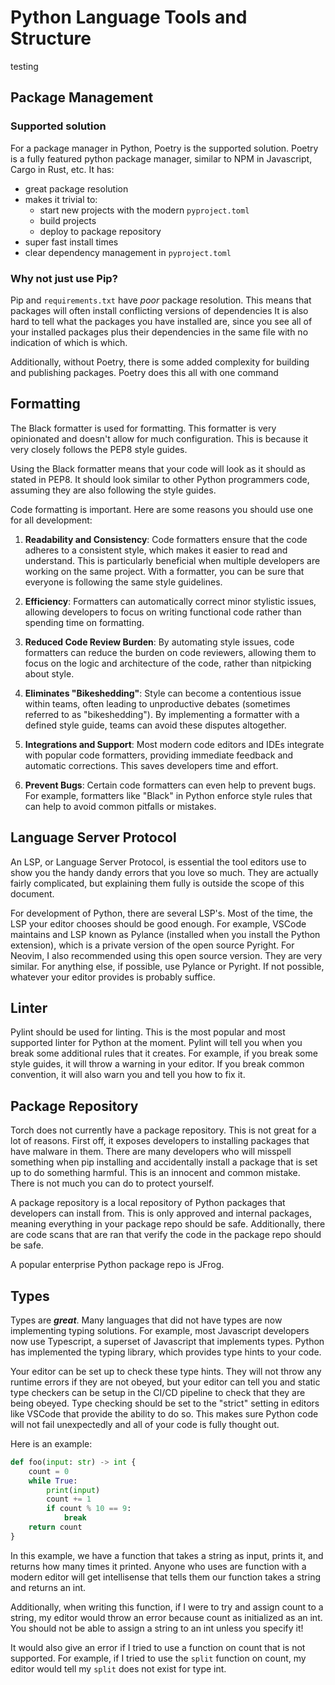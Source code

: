 # Python Language Tools and Structure
testing
## Package Management
### Supported solution
For a package manager in Python, Poetry is the supported solution. 
Poetry is a fully featured python package manager, similar to NPM in Javascript, Cargo in Rust, etc. 
It has:
- great package resolution
- makes it trivial to:
	- start new projects with the modern `pyproject.toml`
	- build projects
	- deploy to package repository
- super fast install times
- clear dependency management in `pyproject.toml`
### Why not just use Pip?
Pip and `requirements.txt` have *poor* package resolution.
This means that packages will often install conflicting versions of dependencies
It is also hard to tell what the packages you have installed are, since you see all of your installed packages plus their dependencies in the same file with no indication of which is which.

Additionally, without Poetry, there is some added complexity for building and publishing packages. Poetry does this all with one command

## Formatting
The Black formatter is used for formatting. This formatter is very opinionated and doesn't allow for much configuration. This is because it very closely follows the PEP8 style guides.

Using the Black formatter means that your code will look as it should as stated in PEP8. It should look similar to other Python programmers code, assuming they are also following the style guides. 

Code formatting is important. Here are some reasons you should use one for all development:
1.  **Readability and Consistency**: Code formatters ensure that the code adheres to a consistent style, which makes it easier to read and understand. This is particularly beneficial when multiple developers are working on the same project. With a formatter, you can be sure that everyone is following the same style guidelines.
    
2.  **Efficiency**: Formatters can automatically correct minor stylistic issues, allowing developers to focus on writing functional code rather than spending time on formatting.
    
3.  **Reduced Code Review Burden**: By automating style issues, code formatters can reduce the burden on code reviewers, allowing them to focus on the logic and architecture of the code, rather than nitpicking about style.
    
4.  **Eliminates "Bikeshedding"**: Style can become a contentious issue within teams, often leading to unproductive debates (sometimes referred to as "bikeshedding"). By implementing a formatter with a defined style guide, teams can avoid these disputes altogether.
    
5.  **Integrations and Support**: Most modern code editors and IDEs integrate with popular code formatters, providing immediate feedback and automatic corrections. This saves developers time and effort.
    
6.  **Prevent Bugs**: Certain code formatters can even help to prevent bugs. For example, formatters like "Black" in Python enforce style rules that can help to avoid common pitfalls or mistakes.

## Language Server Protocol
An LSP, or Language Server Protocol, is essential the tool editors use to show you the handy dandy errors that you love so much. They are actually fairly complicated, but explaining them fully is outside the scope of this document.

For development of Python, there are several LSP's. Most of the time, the LSP your editor chooses should be good enough. For example, VSCode maintains and LSP known as Pylance (installed when you install the Python extension), which is a private version of the open source Pyright. For Neovim, I also recommended using this open source version. They are very similar. For anything else, if possible, use Pylance or Pyright. If not possible, whatever your editor provides is probably suffice. 

## Linter
Pylint should be used for linting. This is the most popular and most supported linter for Python at the moment. Pylint will tell you when you break some additional rules that it creates. For example, if you break some style guides, it will throw a warning in your editor. If you break common convention, it will also warn you and tell you how to fix it. 

## Package Repository
Torch does not currently have a package repository. This is not great for a lot of reasons. First off, it exposes developers to installing packages that have malware in them. There are many developers who will misspell something when pip installing and accidentally install a package that is set up to do something harmful. This is an innocent and common mistake. There is not much you can do to protect yourself.

A package repository is a local repository of Python packages that developers can install from. This is only approved and internal packages, meaning everything in your package repo should be safe. Additionally, there are code scans that are ran that verify the code in the package repo should be safe.

A popular enterprise Python package repo is JFrog. 

## Types
Types are ***great***. Many languages that did not have types are now implementing typing solutions. For example, most Javascript developers now use Typescript, a superset of Javascript that implements types. Python has implemented the typing library, which provides type hints to your code.

Your editor can be set up to check these type hints. They will not throw any runtime errors if they are not obeyed, but your editor can tell you and static type checkers can be setup in the CI/CD pipeline to check that they are being obeyed. Type checking should be set to the "strict" setting in editors like VSCode that provide the ability to do so. This makes sure Python code will not fail unexpectedly and all of your code is fully thought out. 

Here is an example:
```python
def foo(input: str) -> int {
	count = 0
	while True:
		print(input)
		count += 1
		if count % 10 == 9:
			break
	return count
}
```
In this example, we have a function that takes a string as input, prints it, and returns how many times it printed. Anyone who uses are function with a modern editor will get intellisense that tells them our function takes a string and returns an int. 

Additionally, when writing this function, if I were to try and assign count to a string, my editor would throw an error because count as initialized as an int. You should not be able to assign a string to an int unless you specify it! 

It would also give an error if I tried to use a function on count that is not supported. For example, if I tried to use the `split` function on count, my editor would tell my `split` does not exist for type int.